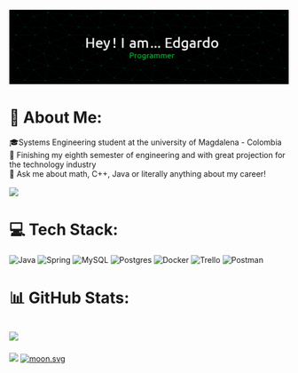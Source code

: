 ![Header](https://github.com/EdgardoDJN/EdgardoDJN/blob/main/github-header-image%20(3).png)
# 💫 About Me:
🎓Systems Engineering student at the university of Magdalena - Colombia<br>🧪 Finishing my eighth semester of engineering and with great projection for the technology industry<br>💬 Ask me about math, C++, Java or literally anything about my career!

<img align='center' src="https://github.com/mayankchaudhary26/Cool-Readme-ideas/blob/master/data/multi-screen.gif" width="510">

# 💻 Tech Stack:
![Java](https://img.shields.io/badge/java-%23ED8B00.svg?style=for-the-badge&logo=java&logoColor=white) ![Spring](https://img.shields.io/badge/spring-%236DB33F.svg?style=for-the-badge&logo=spring&logoColor=white) ![MySQL](https://img.shields.io/badge/mysql-%2300f.svg?style=for-the-badge&logo=mysql&logoColor=white) ![Postgres](https://img.shields.io/badge/postgres-%23316192.svg?style=for-the-badge&logo=postgresql&logoColor=white) ![Docker](https://img.shields.io/badge/docker-%230db7ed.svg?style=for-the-badge&logo=docker&logoColor=white) ![Trello](https://img.shields.io/badge/Trello-%23026AA7.svg?style=for-the-badge&logo=Trello&logoColor=white) ![Postman](https://img.shields.io/badge/Postman-FF6C37?style=for-the-badge&logo=postman&logoColor=white)

# 📊 GitHub Stats:

![](https://github-readme-streak-stats.herokuapp.com/?user=EdgardoDJN&theme=dark&hide_border=false)<br/>
---
[![](https://visitcount.itsvg.in/api?id=EdgardoDJN&icon=2&color=1)](https://visitcount.itsvg.in)
<a href="https://moon-svg.minung.dev">
    <img src="https://moon-svg.minung.dev/moon.svg?size=140&theme=basic" alt="moon.svg" />
  </a>

